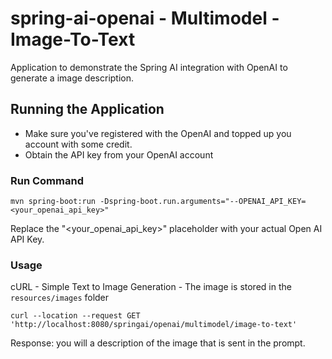# spring-ai-openai - Multimodel - Image-To-Text

Application to demonstrate the Spring AI integration with OpenAI to generate a image description.

## Running the Application 
- Make sure you've registered with the OpenAI and topped up you account with some credit.
- Obtain the API key from your OpenAI account

### Run Command
```
mvn spring-boot:run -Dspring-boot.run.arguments="--OPENAI_API_KEY=<your_openai_api_key>"
```

Replace the "<your_openai_api_key>" placeholder with your actual Open AI API Key.

### Usage 

cURL - Simple Text to Image Generation - The image is stored in the `resources/images` folder
```
curl --location --request GET 'http://localhost:8080/springai/openai/multimodel/image-to-text'
```

Response: you will a description of the image that is sent in the prompt.